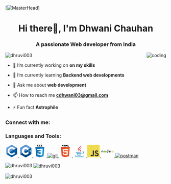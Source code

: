 [![MasterHead](https://cdn.acodez.in/wp-content/uploads/2018/05/Banner-image-4.png)]
<h1 align="center">Hi there👋, I'm Dhwani Chauhan</h1>
<h3 align="center">A passionate Web developer from India</h3>
<img align="right" alt="coding" widht="400" src="https://giphy.com/stickers/hacktiv8-code-error-laptop-Ll22OhMLAlVDb8UQWe.gif">


<p align="left"> <img src="https://komarev.com/ghpvc/?username=dhruvi003&label=Profile%20views&color=0e75b6&style=flat" alt="dhruvi003" /> </p>

- 🔭 I’m currently working on **on my skills**

- 🌱 I’m currently learning **Backend web developments**

- 💬 Ask me about **web development**

- 📫 How to reach me **cdhwani03@gmail.com**

- ⚡ Fun fact **Astrophile**

<h3 align="left">Connect with me:</h3>
<p align="left">
</p>

<h3 align="left">Languages and Tools:</h3>
<p align="left"> <a href="https://www.cprogramming.com/" target="_blank" rel="noreferrer"> <img src="https://raw.githubusercontent.com/devicons/devicon/master/icons/c/c-original.svg" alt="c" width="40" height="40"/> </a> <a href="https://www.w3schools.com/cpp/" target="_blank" rel="noreferrer"> <img src="https://raw.githubusercontent.com/devicons/devicon/master/icons/cplusplus/cplusplus-original.svg" alt="cplusplus" width="40" height="40"/> </a> <a href="https://www.w3schools.com/css/" target="_blank" rel="noreferrer"> <img src="https://raw.githubusercontent.com/devicons/devicon/master/icons/css3/css3-original-wordmark.svg" alt="css3" width="40" height="40"/> </a> <a href="https://git-scm.com/" target="_blank" rel="noreferrer"> <img src="https://www.vectorlogo.zone/logos/git-scm/git-scm-icon.svg" alt="git" width="40" height="40"/> </a> <a href="https://www.w3.org/html/" target="_blank" rel="noreferrer"> <img src="https://raw.githubusercontent.com/devicons/devicon/master/icons/html5/html5-original-wordmark.svg" alt="html5" width="40" height="40"/> </a> <a href="https://www.java.com" target="_blank" rel="noreferrer"> <img src="https://raw.githubusercontent.com/devicons/devicon/master/icons/java/java-original.svg" alt="java" width="40" height="40"/> </a> <a href="https://developer.mozilla.org/en-US/docs/Web/JavaScript" target="_blank" rel="noreferrer"> <img src="https://raw.githubusercontent.com/devicons/devicon/master/icons/javascript/javascript-original.svg" alt="javascript" width="40" height="40"/> </a> <a href="https://nodejs.org" target="_blank" rel="noreferrer"> <img src="https://raw.githubusercontent.com/devicons/devicon/master/icons/nodejs/nodejs-original-wordmark.svg" alt="nodejs" width="40" height="40"/> </a> <a href="https://postman.com" target="_blank" rel="noreferrer"> <img src="https://www.vectorlogo.zone/logos/getpostman/getpostman-icon.svg" alt="postman" width="40" height="40"/> </a> </p>

<p><img align="left" src="https://github-readme-stats.vercel.app/api/top-langs?username=dhruvi003&show_icons=true&locale=en&layout=compact" alt="dhruvi003" /></p>

<p>&nbsp;<img align="center" src="https://github-readme-stats.vercel.app/api?username=dhruvi003&show_icons=true&locale=en" alt="dhruvi003" /></p>

<p><img align="center" src="https://github-readme-streak-stats.herokuapp.com/?user=dhruvi003&" alt="dhruvi003" /></p>
